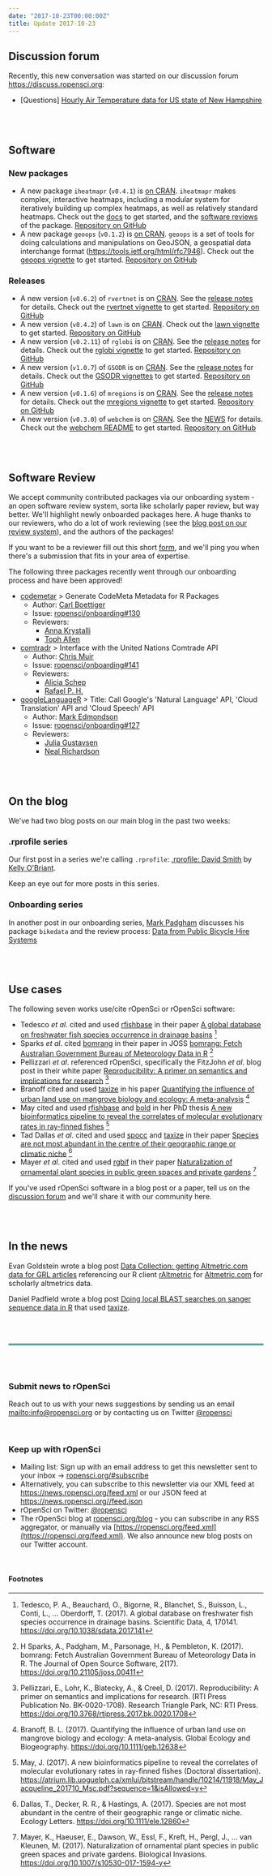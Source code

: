 ```yaml
---
date: "2017-10-23T00:00:00Z"
title: Update 2017-10-23
---
```


## Discussion forum

Recently, this new conversation was started on our discussion forum <https://discuss.ropensci.org>:

* [Questions] [Hourly Air Temperature data for US state of New Hampshire](https://discuss.ropensci.org/t/hourly-air-temperature-data-for-us-state-of-new-hampshire/927)

<br><br>

## Software

### New packages

* A new package `iheatmapr` (`v0.4.1`) is [on CRAN](https://cran.rstudio.com/web/packages/iheatmapr). `iheatmapr` makes complex, interactive heatmaps, including a modular system for iteratively building up complex heatmaps, as well as relatively standard heatmaps. Check out the [docs](https://ropensci.github.io/iheatmapr/index.html) to get started, and the [software reviews](https://github.com/ropensci/onboarding/issues/107) of the package. [Repository on GitHub][iheatmapr]
* A new package `geoops` (`v0.1.2`) is [on CRAN](https://cran.rstudio.com/web/packages/geoops). `geoops` is a set of tools for doing calculations and manipulations on GeoJSON, a geospatial data interchange format (<https://tools.ietf.org/html/rfc7946>). Check out the [geoops vignette](https://cran.rstudio.com/web/packages/geoops/vignettes/geoops_vignette.html) to get started. [Repository on GitHub][geoops]

### Releases

* A new version (`v0.6.2`) of `rvertnet` is on [CRAN](https://cran.rstudio.com/web/packages/rvertnet). See the [release notes](https://github.com/ropensci/rvertnet/releases/tag/v0.6.2) for details. Check out the [rvertnet vignette](https://cran.rstudio.com/web/packages/rvertnet/vignettes/rvertnet_vignette.html) to get started. [Repository on GitHub][rvertnet]
* A new version (`v0.4.2`) of `lawn` is on [CRAN](https://cran.rstudio.com/web/packages/lawn). Check out the [lawn vignette](https://cran.rstudio.com/web/packages/lawn/vignettes/lawn_vignette.html) to get started. [Repository on GitHub][lawn]
* A new version (`v0.2.11`) of `rglobi` is on [CRAN](https://cran.rstudio.com/web/packages/rglobi). See the [release notes](https://github.com/ropensci/rglobi/releases/tag/v0.2.11) for details. Check out the [rglobi vignette](https://cran.rstudio.com/web/packages/rglobi/vignettes/rglobi_vignette.html) to get started. [Repository on GitHub][rglobi]
* A new version (`v1.0.7`) of `GSODR` is on [CRAN](https://cran.rstudio.com/web/packages/GSODR). See the [release notes](https://github.com/ropensci/GSODR/releases/tag/1.0.7) for details. Check out the [GSODR vignettes](https://cran.rstudio.com/web/packages/GSODR/vignettes/) to get started. [Repository on GitHub][GSODR]
* A new version (`v0.1.6`) of `mregions` is on [CRAN](https://cran.rstudio.com/web/packages/mregions). See the [release notes](https://github.com/ropenscilabs/mregions/releases/tag/v0.1.6) for details. Check out the [mregions vignette](https://cran.rstudio.com/web/packages/mregions/vignettes/mregions.html) to get started. [Repository on GitHub][mregions]
* A new version (`v0.3.0`) of `webchem` is on [CRAN](https://cran.rstudio.com/web/packages/webchem). See the [NEWS](https://cran.rstudio.com/web/packages/webchem/NEWS) for details. Check out the [webchem README](https://github.com/ropensci/webchem#webchem) to get started. [Repository on GitHub][webchem]

<br><br>

## Software Review

We accept community contributed packages via our onboarding system - an open software review system, sorta like scholarly paper review, but way better. We'll highlight newly onboarded packages here. A huge thanks to our reviewers, who do a lot of work reviewing (see the [blog post on our review system](https://ropensci.org/blog/2016/03/28/software-review)),
and the authors of the packages!

If you want to be a reviewer fill out this short [form](https://ropensci.org/onboarding/), and we'll ping you when there's a submission that fits in your area of expertise.


The following three packages recently went through our onboarding process and have been approved!

* [codemetar][] > Generate CodeMeta Metadata for R Packages
    * Author: [Carl Boettiger](https://github.com/cboettig)
    * Issue: [ropensci/onboarding#130](https://github.com/ropensci/onboarding/issues/130)
    * Reviewers:
        * [Anna Krystalli](https://github.com/annakrystalli)
        * [Toph Allen](https://github.com/toph-allen)
* [comtradr][] > Interface with the United Nations Comtrade API
    * Author: [Chris Muir](https://github.com/ChrisMuir)
    * Issue: [ropensci/onboarding#141](https://github.com/ropensci/onboarding/issues/141)
    * Reviewers:
        * [Alicia Schep](https://github.com/aliciaschep)
        * [Rafael P. H.](https://github.com/rtaph)
* [googleLanguageR][] > Title: Call Google's 'Natural Language' API, 'Cloud Translation' API and 'Cloud Speech' API
    * Author: [Mark Edmondson](https://github.com/MarkEdmondson1234)
    * Issue: [ropensci/onboarding#127](https://github.com/ropensci/onboarding/issues/127)
    * Reviewers:
        * [Julia Gustavsen](https://github.com/jooolia)
        * [Neal Richardson](https://github.com/nealrichardson)

<br><br>


## On the blog

We've had two blog posts on our main blog in the past two weeks:

### .rprofile series

Our first post in a series we're calling `.rprofile`: [.rprofile: David Smith](https://ropensci.org/blog/2017/10/13/rprofile-david-smith/) by [Kelly O'Briant](https://kellobri.github.io/). 

Keep an eye out for more posts in this series.

### Onboarding series

In another post in our onboarding series, [Mark Padgham](https://github.com/mpadge) discusses his package `bikedata` and the review process: [Data from Public Bicycle Hire Systems](https://ropensci.org/blog/2017/10/17/bikedata/)


<br><br>



## Use cases

The following seven works use/cite rOpenSci or rOpenSci software:

* Tedesco _et al_. cited and used [rfishbase][] in their paper [A global database on freshwater fish species occurrence in drainage basins](https://doi.org/10.1038/sdata.2017.141) [^1]
* Sparks _et al_. cited [bomrang][] in their paper in JOSS [bomrang: Fetch Australian Government Bureau of Meteorology Data in R](https://doi.org/10.21105/joss.00411) [^2]
* Pellizzari _et al_. referenced rOpenSci, specifically the FitzJohn _et al_. blog post in their white paper [Reproducibility: A primer on semantics and implications for research](https://doi.org/10.3768/rtipress.2017.bk.0020.1708) [^3]
* Branoff cited and used [taxize][] in his paper [Quantifying the influence of urban land use on mangrove biology and ecology: A meta-analysis](https://doi.org/10.1111/geb.12638) [^4]
* May cited and used [rfishbase][] and [bold][] in her PhD thesis [A new bioinformatics pipeline to reveal the correlates of molecular evolutionary rates in ray-finned fishes](https://atrium.lib.uoguelph.ca/xmlui/bitstream/handle/10214/11918/May_Jacqueline_201710_Msc.pdf?sequence=1&isAllowed=y) [^5]
* Tad Dallas _et al_. cited and used [spocc][] and [taxize][] in their paper [Species are not most abundant in the centre of their geographic range or climatic niche](https://doi.org./10.1111/ele.12860) [^6]
* Mayer _et al_. cited and used [rgbif][] in their paper [Naturalization of ornamental plant species in public green spaces and private gardens](https://doi.org/10.1007/s10530-017-1594-y) [^7]

If you've used rOpenSci software in a blog post or a paper, tell us on the [discussion forum](https://discuss.ropensci.org/t/share-ropensci-package-citations-plz/515/11) and we'll share it with our community here.

<br><br>

## In the news

Evan Goldstein wrote a blog post [Data Collection: getting Altmetric.com data for GRL articles](https://ebgoldstein.wordpress.com/2017/10/10/from-altmetric-com-counts-to-data-on-the-specific-wikipedia-mentions/) referencing our R client [rAltmetric][] for [Altmetric.com](https://www.altmetric.com/) for scholarly altmetrics data.

Daniel Padfield wrote a blog post [Doing local BLAST searches on sanger sequence data in R](https://padpadpadpad.github.io/post/using-blast-on-sanger-sequences-in-r/) that used [taxize][].

<br><br>

<hr style="display: block; height: 1px; border: 0; border-top: 3px solid #7CCCC8; margin: 1em 0; padding: 0; ">

<br><br>


### Submit news to rOpenSci

Reach out to us with your news suggestions by sending us an email <mailto:info@ropensci.org> or by
contacting us on Twitter [@ropensci](https://twitter.com/ropensci)

<br>

### Keep up with rOpenSci

* Mailing list: Sign up with an email address to get this newsletter sent to your inbox -> [ropensci.org/#subscribe](https://ropensci.org/#subscribe)
* Alternatively, you can subscribe to this newsletter via our XML feed at <https://news.ropensci.org/feed.xml> or our JSON feed at <https://news.ropensci.org//feed.json>
* rOpenSci on Twitter: [@ropensci](https://twitter.com/ropensci)
* The rOpenSci blog at [ropensci.org/blog](https://ropensci.org/blog) - you can subscribe in any RSS aggregator, or manually via [https://ropensci.org/feed.xml](https://ropensci.org/feed.xml). We also announce new blog posts on our Twitter account.

<br>

#### Footnotes

[^1]: Tedesco, P. A., Beauchard, O., Bigorne, R., Blanchet, S., Buisson, L., Conti, L., … Oberdorff, T. (2017). A global database on freshwater fish species occurrence in drainage basins. Scientific Data, 4, 170141. <https://doi.org/10.1038/sdata.2017.141>
[^2]: H Sparks, A., Padgham, M., Parsonage, H., & Pembleton, K. (2017). bomrang: Fetch Australian Government Bureau of Meteorology Data in R. The Journal of Open Source Software, 2(17). <https://doi.org/10.21105/joss.00411>
[^3]: Pellizzari, E., Lohr, K., Blatecky, A., & Creel, D. (2017). Reproducibility: A primer on semantics and implications for research. (RTI Press Publication No. BK-0020-1708). Research Triangle Park, NC: RTI Press. <https://doi.org/10.3768/rtipress.2017.bk.0020.1708>
[^4]: Branoff, B. L. (2017). Quantifying the influence of urban land use on mangrove biology and ecology: A meta-analysis. Global Ecology and Biogeography. <https://doi.org/10.1111/geb.12638>
[^5]: May, J. (2017). A new bioinformatics pipeline to reveal the correlates of molecular evolutionary rates in ray-finned fishes (Doctoral dissertation). <https://atrium.lib.uoguelph.ca/xmlui/bitstream/handle/10214/11918/May_Jacqueline_201710_Msc.pdf?sequence=1&isAllowed=y>
[^6]: Dallas, T., Decker, R. R., & Hastings, A. (2017). Species are not most abundant in the centre of their geographic range or climatic niche. Ecology Letters. <https://doi.org/10.1111/ele.12860>
[^7]: Mayer, K., Haeuser, E., Dawson, W., Essl, F., Kreft, H., Pergl, J., … van Kleunen, M. (2017). Naturalization of ornamental plant species in public green spaces and private gardens. Biological Invasions. <https://doi.org/10.1007/s10530-017-1594-y>


[taxize]: https://github.com/ropensci/taxize
[iheatmapr]: https://github.com/ropensci/iheatmapr
[geoops]: https://github.com/ropensci/geoops
[rvertnet]: https://github.com/ropensci/rvertnet
[lawn]: https://github.com/ropensci/lawn
[rglobi]: https://github.com/ropensci/rglobi
[GSODR]: https://github.com/ropensci/GSODR
[mregions]: https://github.com/ropenscilabs/mregions
[webchem]: https://github.com/ropensci/webchem
[rfishbase]: https://github.com/ropensci/rfishbase
[bomrang]: https://github.com/ropensci/bomrang
[rgbif]: https://github.com/ropensci/rgbif
[bold]: https://github.com/ropensci/bold
[spocc]: https://github.com/ropensci/spocc
[rAltmetric]: https://github.com/ropensci/rAltmetric
[codemetar]: https://github.com/ropensci/codemetar
[comtradr]: https://github.com/ropensci/comtradr
[googleLanguageR]: https://github.com/ropensci/googleLanguageR


